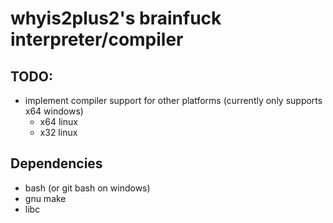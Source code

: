 # whyis2plus2's brainfuck interpreter/compiler
## TODO:
- implement compiler support for other platforms (currently only supports x64 windows)
  - x64 linux
  - x32 linux
 
## Dependencies
- bash (or git bash on windows)
- gnu make
- libc
